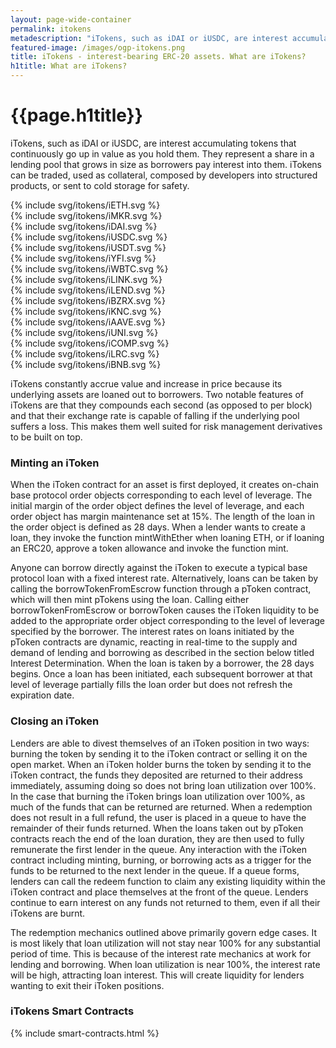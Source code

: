 ```yaml
---
layout: page-wide-container
permalink: itokens
metadescription: "iTokens, such as iDAI or iUSDC, are interest accumulating tokens that continuously go up in value as you hold them. They represent a share in a lending pool that grows in size as borrowers pay interest into them."
featured-image: /images/ogp-itokens.png
title: iTokens - interest-bearing ERC-20 assets. What are iTokens?
h1title: What are iTokens?
---
```


<div class="container container-md post-content">
    <h1 class="fw-800 fs-46 lh-120 color-black text-center mb-20 mt-70 mt-sm-30 fs-sm-32">{{page.h1title}}</h1>
    <p>iTokens, such as iDAI or iUSDC, are interest accumulating tokens that continuously go up in value as you hold them. They represent a share in a lending pool that grows in size as borrowers pay interest into them. iTokens can be traded, used as collateral, composed by developers into structured products, or sent to cold storage for safety.</p>
    <div class="itokens-page itoken">
      <div class="grid mb-30">
          <div class="itoken-wrapper"><div class="itoken-gradient"><div class="itoken-white">{% include svg/itokens/iETH.svg %}</div></div></div>
          <div class="itoken-wrapper"><div class="itoken-gradient"><div class="itoken-white">{% include svg/itokens/iMKR.svg %}</div></div></div>
          <div class="itoken-wrapper"><div class="itoken-gradient"><div class="itoken-white">{% include svg/itokens/iDAI.svg %}</div></div></div>
          <div class="itoken-wrapper"><div class="itoken-gradient"><div class="itoken-white">{% include svg/itokens/iUSDC.svg %}</div></div></div>
          <div class="itoken-wrapper"><div class="itoken-gradient"><div class="itoken-white">{% include svg/itokens/iUSDT.svg %}</div></div></div>
          <div class="itoken-wrapper"><div class="itoken-gradient"><div class="itoken-white">{% include svg/itokens/iYFI.svg %}</div></div></div>
          <div class="itoken-wrapper"><div class="itoken-gradient"><div class="itoken-white">{% include svg/itokens/iWBTC.svg %}</div></div></div>
          <div class="itoken-wrapper"><div class="itoken-gradient"><div class="itoken-white">{% include svg/itokens/iLINK.svg %}</div></div></div>
          <div class="itoken-wrapper"><div class="itoken-gradient"><div class="itoken-white">{% include svg/itokens/iLEND.svg %}</div></div></div>
          <div class="itoken-wrapper"><div class="itoken-gradient"><div class="itoken-white">{% include svg/itokens/iBZRX.svg %}</div></div></div>
          <div class="itoken-wrapper"><div class="itoken-gradient"><div class="itoken-white">{% include svg/itokens/iKNC.svg %}</div></div></div>
          <div class="itoken-wrapper"><div class="itoken-gradient"><div class="itoken-white">{% include svg/itokens/iAAVE.svg %}</div></div></div>
          <div class="itoken-wrapper"><div class="itoken-gradient"><div class="itoken-white">{% include svg/itokens/iUNI.svg %}</div></div></div>
          <div class="itoken-wrapper"><div class="itoken-gradient"><div class="itoken-white">{% include svg/itokens/iCOMP.svg %}</div></div></div>
          <div class="itoken-wrapper"><div class="itoken-gradient"><div class="itoken-white">{% include svg/itokens/iLRC.svg %}</div></div></div>
          <div class="itoken-wrapper"><div class="itoken-gradient"><div class="itoken-white">{% include svg/itokens/iBNB.svg %}</div></div></div>
      </div>
    </div>
    <p>iTokens constantly accrue value and increase in price because its underlying assets are loaned out to borrowers. Two notable features of iTokens are that they compounds each second (as opposed to per block) and that their exchange rate is capable of falling if the underlying pool suffers a loss. This makes them well suited for risk management derivatives to be built on top.</p>
    <h3>Minting an iToken</h3>
    <p>When the iToken contract for an asset is first deployed, it creates on-chain base protocol order objects corresponding to each level of leverage. The initial margin of the order object defines the level of leverage, and each order object has margin maintenance set at 15%. The length of the loan in the order object is defined as 28 days. When a lender wants to create a loan, they invoke the function mintWithEther when loaning ETH, or if loaning an ERC20, approve a token allowance and invoke the function mint.</p>
    <p>Anyone can borrow directly against the iToken to execute a typical base protocol loan with a fixed interest rate. Alternatively, loans can be taken by calling the borrowTokenFromEscrow function through a pToken contract, which will then mint pTokens using the loan. Calling either borrowTokenFromEscrow or borrowToken causes the iToken liquidity to be added to the appropriate order object corresponding to the level of leverage specified by the borrower. The interest rates on loans initiated by the pToken contracts are dynamic, reacting in real-time to the supply and demand of lending and borrowing as described in the section below titled Interest Determination. When the loan is taken by a borrower, the 28 days begins. Once a loan has been initiated, each subsequent borrower at that level of leverage partially fills the loan order but does not refresh the expiration date.</p>
    <h3>Closing an iToken</h3>
    <p>Lenders are able to divest themselves of an iToken position in two ways: burning the token by sending it to the iToken contract or selling it on the open market. When an iToken holder burns the token by sending it to the iToken contract, the funds they deposited are returned to their address immediately, assuming doing so does not bring loan utilization over 100%. In the case that burning the iToken brings loan utilization over 100%, as much of the funds that can be returned are returned. When a redemption does not result in a full refund, the user is placed in a queue to have the remainder of their funds returned. When the loans taken out by pToken contracts reach the end of the loan duration, they are then used to fully remunerate the first lender in the queue. Any interaction with the iToken contract including minting, burning, or borrowing acts as a trigger for the funds to be returned to the next lender in the queue. If a queue forms, lenders can call the redeem function to claim any existing liquidity within the iToken contract and place themselves at the front of the queue. Lenders continue to earn interest on any funds not returned to them, even if all their iTokens are burnt.</p>
    <p>The redemption mechanics outlined above primarily govern edge cases. It is most likely that loan utilization will not stay near 100% for any substantial period of time. This is because of the interest rate mechanics at work for lending and borrowing. When loan utilization is near 100%, the interest rate will be high, attracting loan interest. This will create liquidity for lenders wanting to exit their iToken positions.</p>
</div>

  <h3 class="fs-24 fs-sm-20 fw-700 lh-160 lh-xs-150 mb-15 color-primary text-center mb-30">iTokens Smart Contracts</h3>
  {% include smart-contracts.html %}
